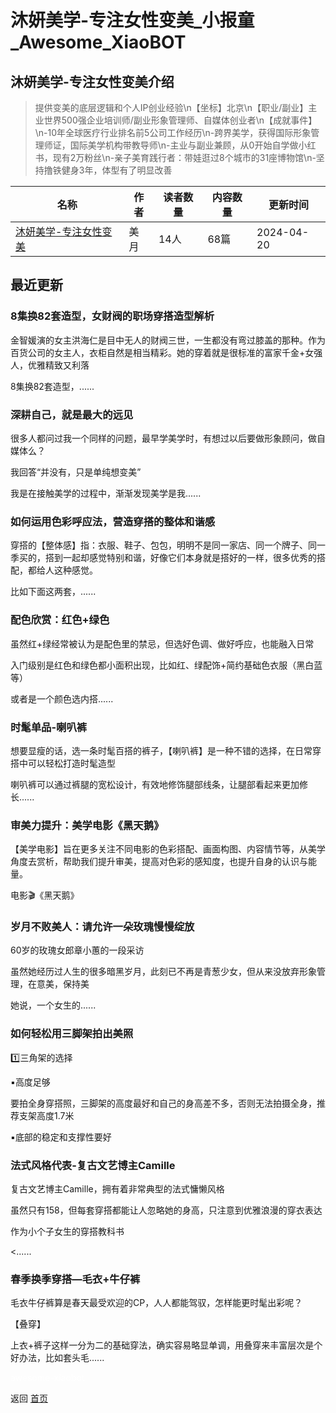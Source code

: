 # 沐妍美学-专注女性变美_小报童_Awesome_XiaoBOT

## 沐妍美学-专注女性变美介绍
> 提供变美的底层逻辑和个人IP创业经验\n【坐标】北京\n【职业/副业】主业世界500强企业培训师/副业形象管理师、自媒体创业者\n【成就事件】\n-10年全球医疗行业排名前5公司工作经历\n-跨界美学，获得国际形象管理师证，国际美学机构带教导师\n-主业与副业兼顾，从0开始自学做小红书，现有2万粉丝\n-亲子美育践行者：带娃逛过8个城市的31座博物馆\n-坚持撸铁健身3年，体型有了明显改善  
  


|名称|作者|读者数量|内容数量|更新时间|
|---|---|---|---|---|
|[沐妍美学-专注女性变美](https://xiaobot.net/p/muyan?refer=0b133df9-27dc-423b-8101-639049001c13)|美月|14人|68篇|2024-04-20|

## 最近更新
### 8集换82套造型，女财阀的职场穿搭造型解析

金智媛演的女主洪海仁是目中无人的财阀三世，一生都没有弯过膝盖的那种。作为百货公司的女主人，衣柜自然是相当精彩。她的穿着就是很标准的富家千金+女强人，优雅精致又利落

8集换82套造型，......

### 深耕自己，就是最大的远见

很多人都问过我一个同样的问题，最早学美学时，有想过以后要做形象顾问，做自媒体么？

我回答“并没有，只是单纯想变美”

我是在接触美学的过程中，渐渐发现美学是我......

### 如何运用色彩呼应法，营造穿搭的整体和谐感

穿搭的【整体感】指：衣服、鞋子、包包，明明不是同一家店、同一个牌子、同一季买的，搭到一起却感觉特别和谐，好像它们本身就是搭好的一样，很多优秀的搭配，都给人这种感觉。

比如下面这两套，......

### 配色欣赏：红色+绿色

虽然红+绿经常被认为是配色里的禁忌，但选好色调、做好呼应，也能融入日常

入门级别是红色和绿色都小面积出现，比如红、绿配饰+简约基础色衣服（黑白蓝等）

或者是一个颜色选内搭......

### 时髦单品-喇叭裤

想要显瘦的话，选一条时髦百搭的裤子，【喇叭裤】是一种不错的选择，在日常穿搭中可以轻松打造时髦造型

喇叭裤可以通过裤腿的宽松设计，有效地修饰腿部线条，让腿部看起来更加修长......

### 审美力提升：美学电影《黑天鹅》

【美学电影】旨在更多关注不同电影的色彩搭配、画面构图、内容情节等，从美学角度去赏析，帮助我们提升审美，提高对色彩的感知度，也提升自身的认识与能量。

电影🎬《黑天鹅》

### 岁月不败美人：请允许一朵玫瑰慢慢绽放

60岁的玫瑰女郎章小蕙的一段采访

虽然她经历过人生的很多暗黑岁月，此刻已不再是青葱少女，但从来没放弃形象管理，在意美，保持美

她说，一个女生的......

### 如何轻松用三脚架拍出美照

1️⃣三角架的选择

▪️高度足够

要拍全身穿搭照，三脚架的高度最好和自己的身高差不多，否则无法拍摄全身，推荐支架高度1.7米

▪️底部的稳定和支撑性要好

### 法式风格代表-复古文艺博主Camille

复古文艺博主Camille，拥有着非常典型的法式慵懒风格

虽然只有158，但每套穿搭都能让人忽略她的身高，只注意到优雅浪漫的穿衣表达

作为小个子女生的穿搭教科书

<......

### 春季换季穿搭—毛衣+牛仔裤

毛衣牛仔裤算是春天最受欢迎的CP，人人都能驾驭，怎样能更时髦出彩呢？

【叠穿】

上衣+裤子这样一分为二的基础穿法，确实容易略显单调，用叠穿来丰富层次是个好办法，比如套头毛......


<a href="https://github.com/Reno9527/awesome-xiaobot" style="color: white; text-decoration: none;">awesome-xiaobot</a>

返回 [首页](../README.md)
